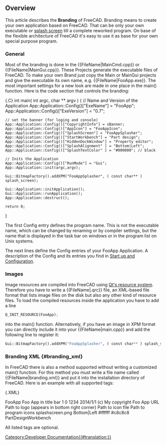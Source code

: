  




 

## Overview

This article describes the **Branding** of FreeCAD. Branding means to create your own application based on FreeCAD. That can be only your own executable or [splash screen](Splash_screen.md) till a complete reworked program. On base of the flexible architecture of FreeCAD it\'s easy to use it as base for your own special purpose program.

### General

Most of the branding is done in the {{FileName|MainCmd.cpp}} or {{FileName|MainGui.cpp}}. These Projects generate the executable files of FreeCAD. To make your own Brand just copy the Main or MainGui projects and give the executable its own name, e.g. {{FileName|FooApp.exe}}. The most important settings for a new look are made in one place in the main() function. Here is the code section that controls the branding:



 {.C}
int main( int argc, char ** argv )
{
    // Name and Version of the Application
    App::Application::Config()["ExeName"] = "FooApp";
    App::Application::Config()["ExeVersion"] = "0.7";

    // set the banner (for loging and console)
    App::Application::Config()["CopyrightInfo"] = sBanner;
    App::Application::Config()["AppIcon"] = "FooAppIcon";
    App::Application::Config()["SplashScreen"] = "FooAppSplasher";
    App::Application::Config()["StartWorkbench"] = "Part design";
    App::Application::Config()["HiddenDockWindow"] = "Property editor";
    App::Application::Config()["SplashAlignment" ] = "Bottom|Left";
    App::Application::Config()["SplashTextColor" ] = "#000000"; // black

    // Inits the Application 
    App::Application::Config()["RunMode"] = "Gui";
    App::Application::init(argc,argv);

    Gui::BitmapFactory().addXPM("FooAppSplasher", ( const char** ) splash_screen);

    Gui::Application::initApplication();
    Gui::Application::runApplication();
    App::Application::destruct();

    return 0;
}




The first Config entry defines the program name. This is not the executable name, which can be changed by renaming or by compiler settings, but the name that is displayed in the task bar on windows or in the program list on Unix systems.

The next lines define the Config entries of your FooApp Application. A description of the Config and its entries you find in [Start up and Configuration](Start_up_and_Configuration.md).

### Images

Image resources are compiled into FreeCAD using [Qt\'s resource system](http://qt-project.org/doc/qt-4.8/resources.html). Therefore you have to write a {{FileName|.qrc}} file, an XML-based file format that lists image files on the disk but also any other kind of resource files. To load the compiled resources inside the application you have to add a line

 
```python
Q_INIT_RESOURCE(FooApp); 
```

into the main() function. Alternatively, if you have an image in XPM format you can directly include it into your {{FileName|main.cpp}} and add the following line to register it:

 
```python
Gui::BitmapFactory().addXPM("FooAppSplasher", ( const char** ) splash_screen);
```

### Branding XML {#branding_xml}

In FreeCAD there is also a method supported without writing a customized main() function. For this method you must write a file name called {{FileName|branding.xml}} and put it into the installation directory of FreeCAD. Here is an example with all supported tags:



 {.XML}
<?xml version="1.0" encoding="utf-8"?>
<Branding>
    <Application>FooApp</Application>
    <WindowTitle>Foo App in title bar</WindowTitle>
    <BuildVersionMajor>1</BuildVersionMajor>
    <BuildVersionMinor>0</BuildVersionMinor>
    <BuildRevision>1234</BuildRevision>
    <BuildRevisionDate>2014/1/1</BuildRevisionDate>
    <CopyrightInfo>(c) My copyright</CopyrightInfo>
    <MaintainerUrl>Foo App URL</MaintainerUrl>
    <ProgramLogo>Path to logo (appears in bottom right corner)</ProgramLogo>
    <WindowIcon>Path to icon file</WindowIcon>
    <ProgramIcons>Path to program icons</ProgramIcons>
    <SplashScreen>splashscreen.png</SplashScreen>
    <SplashAlignment>Bottom|Left</SplashAlignment>
    <SplashTextColor>#ffffff</SplashTextColor>
    <SplashInfoColor>#c8c8c8</SplashInfoColor>
    <StartWorkbench>PartDesignWorkbench</StartWorkbench>
</Branding>




All listed tags are optional.




 

[Category:Developer Documentation{{\#translation:}}](Category:Developer_Documentation.md)
